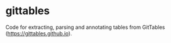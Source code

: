# gittables
Code for extracting, parsing and annotating tables from GitTables (https://gittables.github.io).
